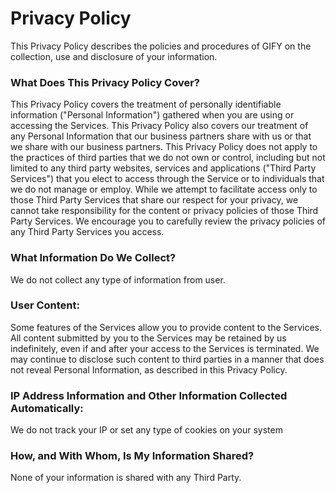 # Privacy Policy
This Privacy Policy describes the policies and procedures of GIFY on the collection, use and disclosure of your information.
### What Does This Privacy Policy Cover?
This Privacy Policy covers the treatment of personally identifiable information ("Personal Information") gathered when you are using or accessing the Services. This Privacy Policy also covers our treatment of any Personal Information that our business partners share with us or that we share with our business partners. This Privacy Policy does not apply to the practices of third parties that we do not own or control, including but not limited to any third party websites, services and applications ("Third Party Services") that you elect to access through the Service or to individuals that we do not manage or employ. While we attempt to facilitate access only to those Third Party Services that share our respect for your privacy, we cannot take responsibility for the content or privacy policies of those Third Party Services. We encourage you to carefully review the privacy policies of any Third Party Services you access.
### What Information Do We Collect?
We do not collect any type of information from user.
### User Content:
Some features of the Services allow you to provide content to the Services. All content submitted by you to the Services may be retained by us indefinitely, even if and after your access to the Services is terminated. We may continue to disclose such content to third parties in a manner that does not reveal Personal Information, as described in this Privacy Policy.
### IP Address Information and Other Information Collected Automatically:
We do not track your IP or set any type of cookies on your system
### How, and With Whom, Is My Information Shared?
None of your information is shared with any Third Party.